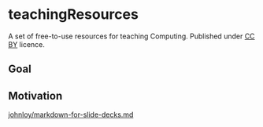teachingResources
=================

A set of free-to-use resources for teaching Computing.
Published under [CC BY](https://creativecommons.org/licenses/by/4.0) licence.

Goal
----

Motivation
----------

[johnloy/markdown-for-slide-decks.md](https://gist.github.com/johnloy/27dd124ad40e210e91c70dd1c24ac8c8)

